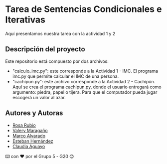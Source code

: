 # Tarea de Sentencias Condicionales e Iterativas

Aquí presentamos nuestra tarea con la actividad 1 y 2

## Descripción del proyecto

Este repositorio está compuesto por dos archivos: 
  - "calculo_imc.py": este corresponde a la Actividad 1 - IMC. El programa imc.py que permite calcular el IMC de una persona.
  - "cachipun.py": este archivo corresponde a la Actividad 2 - Cachipún. Aquí se crea el programa cachipun.py, donde el usuario entregará como argumento: piedra, papel o tijera. Para que el computador pueda jugar escogerá un valor al azar.

## Autores y Autoras

- [Rosa Rubio](https://github.com/PaulinaRubioP)
- [Valery Maragaño](https://github.com/Valyxp)
- [Marco Alvarado](https://github.com/7pixel-cl)
- [Esteban Hernández](https://github.com/stivhc)
- [Claudia Aguayo](https://github.com/aguayo40)

⌨️ con ❤️ por el Grupo 5 - G20 😊
